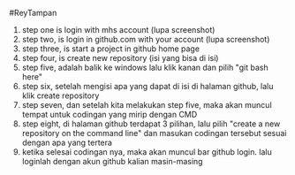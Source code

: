 #ReyTampan
1. step one is login with mhs account (lupa screenshot)
2. step two, is login in github.com with your account (lupa screenshot)
3. step three, is start a project in github home page
4. step four, is create new repository (isi yang bisa di isi)
5. step five, adalah balik ke windows lalu klik kanan dan pilih "git bash here"
6. step six, setelah mengisi apa yang dapat di isi di halaman github, lalu klik create repository
7. step seven, dan setelah kita melakukan step five, maka akan muncul tempat untuk codingan yang mirip dengan CMD
8. step eight, di halaman github terdapat 3 pilihan, lalu pilih "create a new repository on the command line" dan masukan codingan tersebut sesuai dengan apa yang tertera
9. ketika selesai codingan nya, maka akan muncul bar github login. lalu loginlah dengan akun github kalian masin-masing
